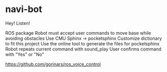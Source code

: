 # navi-bot
Hey! Listen!

ROS package
  Robot must accept user commands to move base while avoiding obstacles
  Use CMU Sphinx -> pocketsphinx
  Customize dictionary to fit this project
  Use the online tool to generate the files for pocketsphinx
  Robot repeats current command with sound_play
  User confirms command with "Yes" or "No"

https://github.com/gorinars/ros_voice_control
